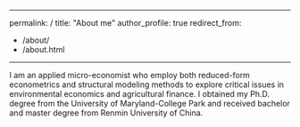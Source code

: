 


---
permalink: /
title: "About me"
author_profile: true
redirect_from: 
  - /about/
  - /about.html
---

I am an applied micro-economist who employ both reduced-form econometrics and structural modeling methods to explore critical issues in environmental economics and agricultural finance. I obtained my Ph.D. degree from the University of Maryland-College Park and received bachelor and master degree from Renmin University of China. 
